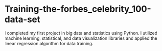 # Training-the-forbes_celebrity_100-data-set
I completed my first project in big data and statistics using Python. I utilized machine learning, statistical, and data visualization libraries and applied the linear regression algorithm for data training.

